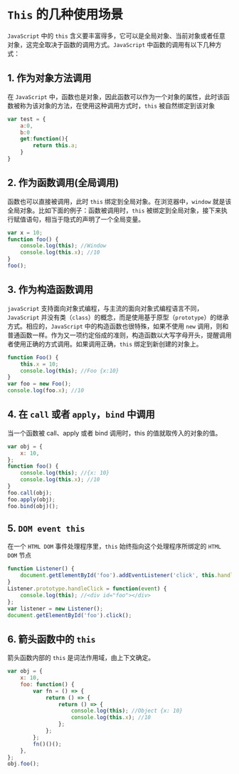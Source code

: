 # `This` 的几种使用场景

`JavaScript` 中的 `this` 含义要丰富得多，它可以是全局对象、当前对象或者任意对象，这完全取决于函数的调用方式。`JavaScript` 中函数的调用有以下几种方式：

## 1. 作为对象方法调用

在 `JavaScript` 中，函数也是对象，因此函数可以作为一个对象的属性，此时该函数被称为该对象的方法，在使用这种调用方式时，`this` 被自然绑定到该对象

```js
var test = {
    a:0,
    b:0
    get:function(){
        return this.a;
    }
}
```

## 2. 作为函数调用(全局调用)

函数也可以直接被调用，此时 `this` 绑定到全局对象。在浏览器中，`window` 就是该全局对象。比如下面的例子：函数被调用时，`this` 被绑定到全局对象，接下来执行赋值语句，相当于隐式的声明了一个全局变量。

```js
var x = 10;
function foo() {
    console.log(this); //Window
    console.log(this.x); //10
}
foo();
```

## 3. 作为构造函数调用

`javaScript` 支持面向对象式编程，与主流的面向对象式编程语言不同，`JavaScript` 并没有类（`class`）的概念，而是使用基于原型（`prototype`）的继承方式。相应的，`JavaScript` 中的构造函数也很特殊，如果不使用 `new` 调用，则和普通函数一样。作为又一项约定俗成的准则，构造函数以大写字母开头，提醒调用者使用正确的方式调用。如果调用正确，`this` 绑定到新创建的对象上。

```js
function Foo() {
    this.x = 10;
    console.log(this); //Foo {x:10}
}
var foo = new Foo();
console.log(foo.x); //10
```

## 4. 在 `call` 或者 `apply`，`bind` 中调用

当一个函数被 call、apply 或者 bind 调用时，this 的值就取传入的对象的值。

```js
var obj = {
    x: 10,
};
function foo() {
    console.log(this); //{x: 10}
    console.log(this.x); //10
}
foo.call(obj);
foo.apply(obj);
foo.bind(obj)();
```

## 5. `DOM event this`

在一个 `HTML DOM` 事件处理程序里，`this` 始终指向这个处理程序所绑定的 `HTML DOM` 节点

```js
function Listener() {
    document.getElementById('foo').addEventListener('click', this.handleClick); //这里的 this 指向 Listener 这个对象。不是强调的是这里的 this
}
Listener.prototype.handleClick = function(event) {
    console.log(this); //<div id="foo"></div>
};
var listener = new Listener();
document.getElementById('foo').click();
```

## 6. 箭头函数中的 `this`

箭头函数内部的 `this` 是词法作用域，由上下文确定。

```js
var obj = {
    x: 10,
    foo: function() {
        var fn = () => {
            return () => {
                return () => {
                    console.log(this); //Object {x: 10}
                    console.log(this.x); //10
                };
            };
        };
        fn()()();
    },
};
obj.foo();
```
